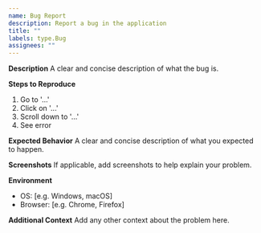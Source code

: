 ```yaml
---
name: Bug Report
description: Report a bug in the application
title: ""
labels: type.Bug
assignees: ""
---
```


**Description**
A clear and concise description of what the bug is.

**Steps to Reproduce**
1. Go to '...'
2. Click on '...'
3. Scroll down to '...'
4. See error

**Expected Behavior**
A clear and concise description of what you expected to happen.

**Screenshots**
If applicable, add screenshots to help explain your problem.

**Environment**
- OS: [e.g. Windows, macOS]
- Browser: [e.g. Chrome, Firefox]

**Additional Context**
Add any other context about the problem here.